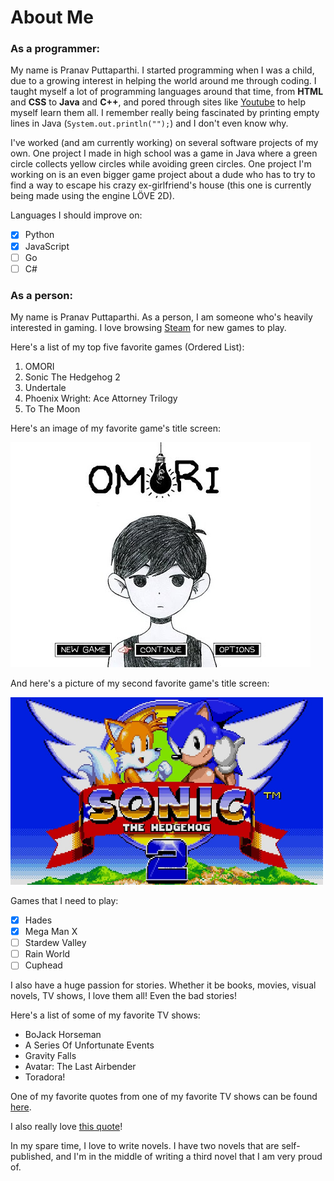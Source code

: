 # About Me
### As a programmer:
My name is Pranav Puttaparthi. I started programming when I was a child, due to a growing interest in helping the world around me through coding. I taught myself a lot of programming languages around that time, from **HTML** and **CSS** to **Java** and **C++**, and pored through sites like [Youtube](https://youtube.com) to help myself learn them all. I remember really being fascinated by printing empty lines in Java (`System.out.println("");`) and I don't even know why.

I've worked (and am currently working) on several software projects of my own. One project I made in high school was a game in Java where a green circle collects yellow circles while avoiding green circles. One project I'm working on is an even bigger game project about a dude who has to try to find a way to escape his crazy ex-girlfriend's house (this one is currently being made using the engine LÖVE 2D).

Languages I should improve on:
- [x] Python
- [x] JavaScript
- [ ] Go
- [ ] C#

### As a person:

My name is Pranav Puttaparthi. As a person, I am someone who's heavily interested in gaming. I love browsing [Steam](https://store.steampowered.com/) for new games to play.

Here's a list of my top five favorite games (Ordered List):
1. OMORI
2. Sonic The Hedgehog 2
3. Undertale
4. Phoenix Wright: Ace Attorney Trilogy
5. To The Moon

Here's an image of my favorite game's title screen:

<img src="omorititlescreen.jpg">

And here's a picture of my second favorite game's title screen:

<img src="sonic2titlescreen.jpg" style="width:500px;height:300px;">

Games that I need to play:
- [x] Hades
- [x] Mega Man X
- [ ] Stardew Valley
- [ ] Rain World
- [ ] Cuphead

I also have a huge passion for stories. Whether it be books, movies, visual novels, TV shows, I love them all! Even the bad stories!

Here's a list of some of my favorite TV shows:
- BoJack Horseman
- A Series Of Unfortunate Events
- Gravity Falls
- Avatar: The Last Airbender
- Toradora!

One of my favorite quotes from one of my favorite TV shows can be found [here](firstquote.md).

I also really love [this quote](secondquote.md)!

In my spare time, I love to write novels. I have two novels that are self-published, and I'm in the middle of writing a third novel that I am very proud of.
